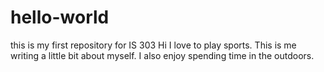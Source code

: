 # hello-world
this is my first repository for IS 303
Hi I love to play sports. This is me writing a little bit about myself. I also enjoy spending time in the outdoors.
